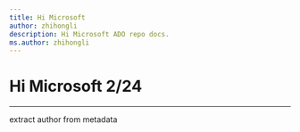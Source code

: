 ```yaml
---
title: Hi Microsoft
author: zhihongli
description: Hi Microsoft ADO repo docs.
ms.author: zhihongli
---
```


# Hi Microsoft 2/24

******
extract author from metadata
